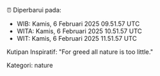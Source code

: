 ⏰ Diperbarui pada:
- WIB: Kamis, 6 Februari 2025 09.51.57 UTC
- WITA: Kamis, 6 Februari 2025 10.51.57 UTC
- WIT: Kamis, 6 Februari 2025 11.51.57 UTC

Kutipan Inspiratif:
"For greed all nature is too little."


Kategori: nature

